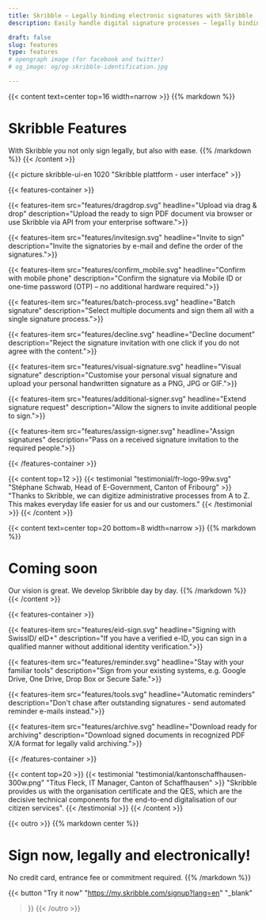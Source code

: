 ```yaml
---
title: Skribble – Legally binding electronic signatures with Skribble
description: Easily handle digital signature processes – legally binding in accordance with Swiss & EU law.

draft: false
slug: features
type: features
# opengraph image (for facebook and twitter)
# og_image: og/og-skribble-identification.jpg

---
```


{{< content text=center top=16 width=narrow >}}
{{% markdown %}}
# Skribble Features
With Skribble you not only sign legally, but also with ease.
{{% /markdown %}}
{{< /content >}}

{{< picture skribble-ui-en 1020 "Skribble plattform - user interface" >}}

{{< features-container >}}

  {{< features-item src="features/dragdrop.svg"
    headline="Upload via drag & drop"
    description="Upload the ready to sign PDF document via browser or use Skribble via API from your enterprise software.">}}

  {{< features-item src="features/invitesign.svg"
    headline="Invite to sign"
    description="Invite the signatories by e-mail and define the order of the signatures.">}}

  {{< features-item src="features/confirm_mobile.svg"
    headline="Confirm with mobile phone"
    description="Confirm the signature via Mobile ID or one-time password (OTP) – no additional hardware required.">}}

  {{< features-item src="features/batch-process.svg"
    headline="Batch signature"
    description="Select multiple documents and sign them all with a single signature process.">}}

  {{< features-item src="features/decline.svg"
    headline="Decline document"
    description="Reject the signature invitation with one click if you do not agree with the content.">}}

  {{< features-item src="features/visual-signature.svg"
    headline="Visual signature"
    description="Customise your personal visual signature and upload your personal handwritten signature as a PNG, JPG or GIF.">}}

  {{< features-item src="features/additional-signer.svg"
    headline="Extend signature request"
    description="Allow the signers to invite additional people to sign.">}}

  {{< features-item src="features/assign-signer.svg"
    headline="Assign signatures"
    description="Pass on a received signature invitation to the required people.">}}

{{< /features-container >}}

[//]: # (--------------------------------------------------------------------------------------------------------------)

{{< content top=12 >}}
{{< testimonial "testimonial/fr-logo-99w.svg" "Stéphane Schwab, Head of E-Government, Canton of Fribourg" >}}
"Thanks to Skribble, we can digitize administrative processes from A to Z. This makes everyday life easier for us and our customers." 
{{< /testimonial >}}
{{< /content >}}

[//]: # (--------------------------------------------------------------------------------------------------------------)

{{< content text=center top=20 bottom=8 width=narrow >}}
{{% markdown %}}
# Coming soon
Our vision is great. We develop Skribble day by day.
{{% /markdown %}}
{{< /content >}}

{{< features-container >}}

  {{< features-item src="features/eid-sign.svg"
    headline="Signing with SwissID/ eID+"
    description="If you have a verified e-ID, you can sign in a qualified manner without additional identity verification.">}}

  {{< features-item src="features/reminder.svg"
    headline="Stay with your familiar tools"
    description="Sign from your existing systems, e.g. Google Drive, One Drive, Drop Box or Secure Safe.">}}

  {{< features-item src="features/tools.svg"
    headline="Automatic reminders"
    description="Don't chase after outstanding signatures - send automated reminder e-mails instead.">}}

  {{< features-item src="features/archive.svg"
    headline="Download ready for archiving"
    description="Download signed documents in recognized PDF X/A format for legally valid archiving.">}}

{{< /features-container >}}

[//]: # (--------------------------------------------------------------------------------------------------------------)

{{< content top=20 >}}
{{< testimonial "testimonial/kantonschaffhausen-300w.png" "Titus Fleck, IT Manager, Canton of Schaffhausen" >}}
"Skribble provides us with the organisation certificate and the QES, which are the decisive technical components for the end-to-end digitalisation of our citizen services".
{{< /testimonial >}}
{{< /content >}}

[//]: # (--------------------------------------------------------------------------------------------------------------)


{{< outro >}}
{{% markdown center %}}
# Sign now, legally and electronically!
No credit card, entrance fee or commitment required.
{{% /markdown %}}

{{< button
  "Try it now"
  "https://my.skribble.com/signup?lang=en"
  "_blank"
>}}
{{< /outro >}}
